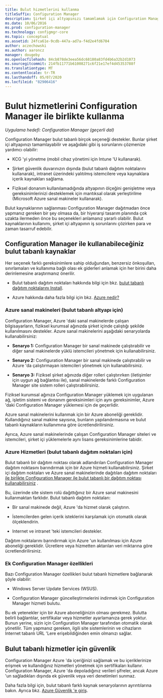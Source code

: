 ```yaml
---
title: Bulut hizmetlerini kullanma
titleSuffix: Configuration Manager
description: Şirket içi altyapınızı tamamlamak için Configuration Manager bulut kaynakları sağlayın.
ms.date: 10/06/2016
ms.prod: configuration-manager
ms.technology: configmgr-core
ms.topic: conceptual
ms.assetid: 24fca61e-9cdb-447a-ad7a-f4d2e4fd6704
author: aczechowski
ms.author: aaroncz
manager: dougeby
ms.openlocfilehash: 84cb878de3eea56dc68180a83fd4b6a32b2d1073
ms.sourcegitcommit: 214fb11771b61008271c6f21e17ef4d45353788f
ms.translationtype: MT
ms.contentlocale: tr-TR
ms.lasthandoff: 05/07/2020
ms.locfileid: "82906416"
---
```

# <a name="use-cloud-services-with-configuration-manager"></a>Bulut hizmetlerini Configuration Manager ile birlikte kullanma

*Uygulama hedefi: Configuration Manager (geçerli dal)*

Configuration Manager bulut tabanlı birçok seçeneği destekler. Bunlar şirket içi altyapınızı tamamlayabilir ve aşağıdaki gibi iş sorunlarını çözmenize yardımcı olabilir:  

-   KCG 'yi yönetme (mobil cihaz yönetimi için Intune 'U kullanarak).  

-   Şirket güvenlik duvarınızın dışında (bulut tabanlı dağıtım noktalarını kullanarak), intranet üzerindeki yalıtılmış istemcilere veya kaynaklara içerik kaynakları sağlama.  

-   Fiziksel donanım kullanılamadığında altyapının ölçeğini genişletme veya gereksinimlerinizi desteklemek için mantıksal olarak yerleştirilme (Microsoft Azure sanal makineler kullanarak).  

Bulut kaynaklarının sağlanması Configuration Manager dağıtmadan önce yapmanız gereken bir şey olmasa da, bir hiyerarşi tasarım planında çok uzakta ilermeden önce bu seçenekleri anlamanız yararlı olabilir. Bulut kaynaklarının kullanımı, şirket içi altyapının iş sorunlarını çözirken para ve zaman tasarruf edebilir.  

## <a name="cloud-based-resources-you-can-use-with-configuration-manager"></a>Configuration Manager ile kullanabileceğiniz bulut tabanlı kaynaklar  
 Her seçenek farklı gereksinimlere sahip olduğundan, benzersiz önkoşulları, sınırlamaları ve kullanıma bağlı olası ek giderleri anlamak için her birini daha derinlemesine araştırmanız önerilir.  

-   Bulut tabanlı dağıtım noktaları hakkında bilgi için bkz. [bulut tabanlı dağıtım noktalarını Install](../servers/deploy/configure/install-cloud-based-distribution-points-in-microsoft-azure.md).

-   Azure hakkında daha fazla bilgi için bkz. [Azure nedir?](https://azure.microsoft.com/overview/what-is-azure/)

### <a name="azure-virtual-machines-for-cloud-based-infrastructure"></a>Azure sanal makineleri (bulut tabanlı altyapı için)  
 Configuration Manager, Azure 'daki sanal makinelerde çalışan bilgisayarların, fiziksel kurumsal ağınızda şirket içinde çalıştığı şekilde kullanılmasını destekler. Azure sanal makinelerini aşağıdaki senaryolarda kullanabilirsiniz:  

-   **Senaryo 1:** Configuration Manager bir sanal makinede çalıştırabilir ve diğer sanal makinelerde yüklü istemcileri yönetmek için kullanabilirsiniz.  

-   **Senaryo 2:** Configuration Manager bir sanal makinede çalıştırabilir ve Azure 'da çalıştırmayan istemcileri yönetmek için kullanabilirsiniz.  

-   **Senaryo 3:** Fiziksel şirket ağınızda diğer rolleri çalıştırırken (iletişimler için uygun ağ bağlantısı ile), sanal makinelerde farklı Configuration Manager site sistem rolleri çalıştırabilirsiniz.  

Fiziksel kurumsal ağınıza Configuration Manager yüklemek için uygulanan ağ, işletim sistemi ve donanım gereksinimleri için aynı gereksinimler, Azure 'daki Configuration Manager yüklemesi için de geçerlidir.  

Azure sanal makinelerini kullanmak için bir Azure aboneliği gereklidir. Kullandığınız sanal makine sayısına, bunların yapılandırmasına ve bulut tabanlı kaynakların kullanımına göre ücretlendirilirsiniz.  

Ayrıca, Azure sanal makinelerinde çalışan Configuration Manager siteleri ve istemcileri, şirket içi yüklemelerle aynı lisans gereksinimlerine tabidir.  

### <a name="azure-services-for-cloud-based-distribution-points"></a>Azure Hizmetleri (bulut tabanlı dağıtım noktaları için)  
 Bulut tabanlı bir dağıtım noktası olarak adlandırılan Configuration Manager dağıtım noktasını barındırmak için bir Azure hizmeti kullanabilirsiniz. Şirket içi dağıtım noktaları ve Azure sanal makinelerinde dağıtılan dağıtım noktaları [ile birlikte Configuration Manager ile bulut tabanlı bir dağıtım noktası kullanabilirsiniz](../../core/plan-design/hierarchy/use-a-cloud-based-distribution-point.md) .  

 Bu, üzerinde site sistem rolü dağıttığınız bir Azure sanal makinesini kullanmaktan farklıdır. Bulut tabanlı dağıtım noktaları:  

-   Bir sanal makinede değil, Azure 'da hizmet olarak çalıştırın.  

-   İstemcilerden gelen içerik isteklerini karşılamak için otomatik olarak ölçeklendirin.  

-   Internet ve intranet 'teki istemcileri destekler.  

Dağıtım noktalarını barındırmak için Azure 'un kullanılması için Azure aboneliği gereklidir. Ücretlere veya hizmetten aktarılan veri miktarına göre ücretlendirilirsiniz.  

### <a name="additional-configuration-manager-capabilities"></a>Ek Configuration Manager özellikleri  
 Bazı Configuration Manager özellikleri bulut tabanlı hizmetlere bağlanarak şöyle olabilir:  

-   Windows Server Update Services (WSUS).  

-   Configuration Manager güncelleştirmelerini indirmek için Configuration Manager hizmeti bulutu.  

Bu ek yetenekler için bir Azure aboneliğinizin olması gerekmez. Bulutta belirli bağlantılar, sertifikalar veya hizmetler ayarlamanıza gerek yoktur. Bunun yerine, sizin için Configuration Manager tarafından otomatik olarak yönetilir. Tüm yapmanız gereken, ilgili site sistemlerinin ve cihazların Internet tabanlı URL 'Lere erişebildiğinden emin olmanızı sağlar.  

##  <a name="security-for-cloud-based-services"></a><a name="BKMK_CloudSec"></a>Bulut tabanlı hizmetler için güvenlik  
 Configuration Manager Azure 'da içeriğinizi sağlamak ve bu içeriklerinize erişmek ve kullandığınız hizmetleri yönetmek için sertifikaları kullanır. Configuration Manager, Azure 'da depoladığınız verileri şifreler, ancak Azure 'un sağladıkları dışında ek güvenlik veya veri denetimleri sunmaz.  

 Daha fazla bilgi için, bulut tabanlı farklı kaynak senaryolarının ayrıntılarına bakın. Ayrıca bkz. [Azure Güvenlik 'e giriş](https://docs.microsoft.com/azure/security/fundamentals/overview).
